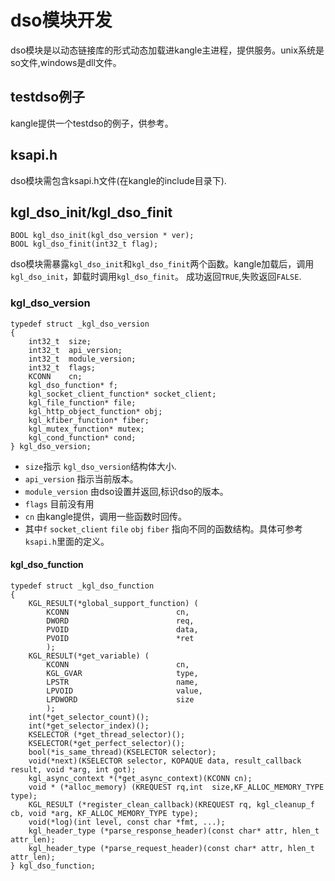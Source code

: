 # dso模块开发
dso模块是以动态链接库的形式动态加载进kangle主进程，提供服务。unix系统是so文件,windows是dll文件。

## testdso例子
kangle提供一个testdso的例子，供参考。

## ksapi.h
dso模块需包含ksapi.h文件(在kangle的include目录下).

## kgl_dso_init/kgl_dso_finit
```
BOOL kgl_dso_init(kgl_dso_version * ver);
BOOL kgl_dso_finit(int32_t flag);
```
dso模块需暴露`kgl_dso_init`和`kgl_dso_finit`两个函数。kangle加载后，调用`kgl_dso_init`，卸载时调用`kgl_dso_finit`。
成功返回`TRUE`,失败返回`FALSE`.

### kgl_dso_version
```
typedef struct _kgl_dso_version
{
	int32_t  size;
	int32_t  api_version;
	int32_t  module_version;
	int32_t  flags;
	KCONN    cn;
	kgl_dso_function* f;
	kgl_socket_client_function* socket_client;
	kgl_file_function* file;
	kgl_http_object_function* obj;
	kgl_kfiber_function* fiber;
	kgl_mutex_function* mutex;
	kgl_cond_function* cond;
} kgl_dso_version;
```
* `size`指示 `kgl_dso_version`结构体大小.
* `api_version` 指示当前版本。
* `module_version` 由dso设置并返回,标识dso的版本。
* `flags` 目前没有用
* `cn` 由kangle提供，调用一些函数时回传。
* 其中`f` `socket_client` `file` `obj` `fiber` 指向不同的函数结构。具体可参考`ksapi.h`里面的定义。
#### kgl_dso_function
```
typedef struct _kgl_dso_function
{
	KGL_RESULT(*global_support_function) (
		KCONN                        cn,
		DWORD                        req,
		PVOID                        data,
		PVOID                        *ret
		);
	KGL_RESULT(*get_variable) (
		KCONN                        cn,
		KGL_GVAR                     type,
		LPSTR                        name,
		LPVOID                       value,
		LPDWORD                      size
		);
	int(*get_selector_count)();
	int(*get_selector_index)();
	KSELECTOR (*get_thread_selector)();
	KSELECTOR(*get_perfect_selector)();
	bool(*is_same_thread)(KSELECTOR selector);
	void(*next)(KSELECTOR selector, KOPAQUE data, result_callback result, void *arg, int got);
	kgl_async_context *(*get_async_context)(KCONN cn);
	void * (*alloc_memory) (KREQUEST rq,int  size,KF_ALLOC_MEMORY_TYPE type);
	KGL_RESULT (*register_clean_callback)(KREQUEST rq, kgl_cleanup_f cb, void *arg, KF_ALLOC_MEMORY_TYPE type);
	void(*log)(int level, const char *fmt, ...);
	kgl_header_type (*parse_response_header)(const char* attr, hlen_t attr_len);
	kgl_header_type (*parse_request_header)(const char* attr, hlen_t attr_len);
} kgl_dso_function;
```